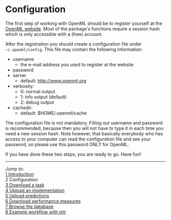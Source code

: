 Configuration
=============

The first step of working with OpenML should be to register yourself at the [OpenML website](http://openml.liacs.nl). Most of the package's functions require a session hash which is only accessible with a (free) account.

After the registration you should create a configuration file under `~/.openml/config`. This file may contain the following information:
* username
    * the e-mail address you used to register at the website
* password
* server
    * default: http://www.openml.org 
* verbosity:
    * 0: normal output
    * 1: info output (default)
    * 2: debug output
* cachedir:
    * default: $HOME/.openml/cache

The configuration file is not mandatory. Filling out username and password is recommended, because then you will not have to type it in each time you need a new session hash. Note however, that basically everybody who has access to your computer can read the configuration file and see your password, so please use this password ONLY for OpenML.

If you have done these two steps, you are ready to go. Have fun!

----------------------------------------------------------------------------------------------------
Jump to:    
[1 Introduction](1-Introduction.md)  
2 Configuration  
[3 Download a task](3-Download-a-task.md)  
[4 Upload an implementation](4-Upload-an-implementation.md)  
[5 Upload predictions](5-Upload-predictions.md)  
[6 Download performance measures](6-Download-performance-measures.md)  
[7 Browse the database](7-Browse-the-database.md)  
[8 Example workflow with mlr](8-Example-workflow-with-mlr.md)
